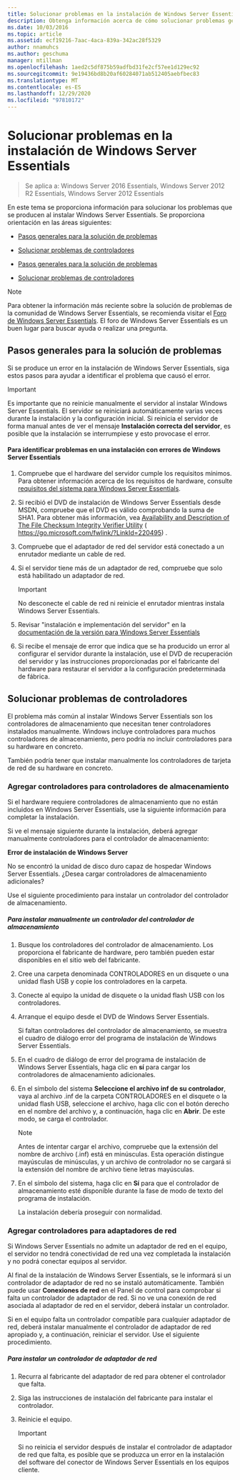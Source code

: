 ```yaml
---
title: Solucionar problemas en la instalación de Windows Server Essentials
description: Obtenga información acerca de cómo solucionar problemas generales que podrían producirse al instalar Windows Server Essentials.
ms.date: 10/03/2016
ms.topic: article
ms.assetid: ecf19216-7aac-4aca-839a-342ac28f5329
author: nnamuhcs
ms.author: geschuma
manager: mtillman
ms.openlocfilehash: 1aed2c5df875b59adfbd31fe2cf57ee1d129ec92
ms.sourcegitcommit: 9e19436bd8b20af60284071ab512405aebfbec83
ms.translationtype: MT
ms.contentlocale: es-ES
ms.lasthandoff: 12/29/2020
ms.locfileid: "97810172"
---
```

# <a name="troubleshoot-windows-server-essentials-installation"></a>Solucionar problemas en la instalación de Windows Server Essentials

>Se aplica a: Windows Server 2016 Essentials, Windows Server 2012 R2 Essentials, Windows Server 2012 Essentials

En este tema se proporciona información para solucionar los problemas que se producen al instalar Windows Server Essentials. Se proporciona orientación en las áreas siguientes:


-   [Pasos generales para la solución de problemas](Troubleshoot-Windows-Server-Essentials-installation.md#BKMK_GeneralTroubleshootingSteps)

-   [Solucionar problemas de controladores](Troubleshoot-Windows-Server-Essentials-installation.md#BKMK_TroubleshootDrivers)

-   [Pasos generales para la solución de problemas](Troubleshoot-Windows-Server-Essentials-installation.md#BKMK_GeneralTroubleshootingSteps)

-   [Solucionar problemas de controladores](Troubleshoot-Windows-Server-Essentials-installation.md#BKMK_TroubleshootDrivers)


> [!NOTE]
>  Para obtener la información más reciente sobre la solución de problemas de la comunidad de Windows Server Essentials, se recomienda visitar el [Foro de Windows Server Essentials](/answers/topics/windows-server-essentials.html/threads). El foro de Windows Server Essentials es un buen lugar para buscar ayuda o realizar una pregunta.

##  <a name="general-troubleshooting-steps"></a><a name="BKMK_GeneralTroubleshootingSteps"></a> Pasos generales para la solución de problemas
 Si se produce un error en la instalación de Windows Server Essentials, siga estos pasos para ayudar a identificar el problema que causó el error.

> [!IMPORTANT]
>  Es importante que no reinicie manualmente el servidor al instalar Windows Server Essentials. El servidor se reiniciará automáticamente varias veces durante la instalación y la configuración inicial. Si reinicia el servidor de forma manual antes de ver el mensaje **Instalación correcta del servidor**, es posible que la instalación se interrumpiese y esto provocase el error.

#### <a name="to-identify-issues-in-a-failed-installation-of-windows-server-essentials"></a>Para identificar problemas en una instalación con errores de Windows Server Essentials

1.  Compruebe que el hardware del servidor cumple los requisitos mínimos. Para obtener información acerca de los requisitos de hardware, consulte [requisitos del sistema para Windows Server Essentials](../get-started/system-requirements.md).

2.  Si recibió el DVD de instalación de Windows Server Essentials desde MSDN, compruebe que el DVD es válido comprobando la suma de SHA1. Para obtener más información, vea [Availability and Description of The File Checksum Integrity Verifier Utility](https://go.microsoft.com/fwlink/?LinkId=220495) ( https://go.microsoft.com/fwlink/?LinkId=220495) .

3.  Compruebe que el adaptador de red del servidor está conectado a un enrutador mediante un cable de red.

4.  Si el servidor tiene más de un adaptador de red, compruebe que solo está habilitado un adaptador de red.

    > [!IMPORTANT]
    >  No desconecte el cable de red ni reinicie el enrutador mientras instala Windows Server Essentials.

5.  Revisar "instalación e implementación del servidor" en la [documentación de la versión para Windows Server Essentials](../get-started/release-notes.md)

6.  Si recibe el mensaje de error que indica que se ha producido un error al configurar el servidor durante la instalación, use el DVD de recuperación del servidor y las instrucciones proporcionadas por el fabricante del hardware para restaurar el servidor a la configuración predeterminada de fábrica.

##  <a name="troubleshoot-driver-issues"></a><a name="BKMK_TroubleshootDrivers"></a> Solucionar problemas de controladores
 El problema más común al instalar Windows Server Essentials son los controladores de almacenamiento que necesitan tener controladores instalados manualmente. Windows incluye controladores para muchos controladores de almacenamiento, pero podría no incluir controladores para su hardware en concreto.

 También podría tener que instalar manualmente los controladores de tarjeta de red de su hardware en concreto.

###  <a name="adding-drivers-for-storage-controllers"></a><a name="BKMK_StorageDrivers"></a> Agregar controladores para controladores de almacenamiento
 Si el hardware requiere controladores de almacenamiento que no están incluidos en Windows Server Essentials, use la siguiente información para completar la instalación.

 Si ve el mensaje siguiente durante la instalación, deberá agregar manualmente controladores para el controlador de almacenamiento:

 **Error de instalación de Windows Server**

 No se encontró la unidad de disco duro capaz de hospedar Windows Server Essentials. ¿Desea cargar controladores de almacenamiento adicionales?

 Use el siguiente procedimiento para instalar un controlador del controlador de almacenamiento.

##### <a name="to-manually-install-a-storage-controller-driver"></a>Para instalar manualmente un controlador del controlador de almacenamiento

1. Busque los controladores del controlador de almacenamiento. Los proporciona el fabricante de hardware, pero también pueden estar disponibles en el sitio web del fabricante.

2. Cree una carpeta denominada CONTROLADORES en un disquete o una unidad flash USB y copie los controladores en la carpeta.

3. Conecte al equipo la unidad de disquete o la unidad flash USB con los controladores.

4. Arranque el equipo desde el DVD de Windows Server Essentials.

    Si faltan controladores del controlador de almacenamiento, se muestra el cuadro de diálogo error del programa de instalación de Windows Server Essentials.

5. En el cuadro de diálogo de error del programa de instalación de Windows Server Essentials, haga clic en **sí** para cargar los controladores de almacenamiento adicionales.

6. En el símbolo del sistema **Seleccione el archivo inf de su controlador**, vaya al archivo .inf de la carpeta CONTROLADORES en el disquete o la unidad flash USB, seleccione el archivo, haga clic con el botón derecho en el nombre del archivo y, a continuación, haga clic en **Abrir**. De este modo, se carga el controlador.

   > [!NOTE]
   >  Antes de intentar cargar el archivo, compruebe que la extensión del nombre de archivo (.inf) está en minúsculas. Esta operación distingue mayúsculas de minúsculas, y un archivo de controlador no se cargará si la extensión del nombre de archivo tiene letras mayúsculas.

7. En el símbolo del sistema, haga clic en **Sí** para que el controlador de almacenamiento esté disponible durante la fase de modo de texto del programa de instalación.

   La instalación debería proseguir con normalidad.

###  <a name="adding-drivers-for-network-adapters"></a><a name="BKMK_AddingNICdrivers"></a> Agregar controladores para adaptadores de red
 Si Windows Server Essentials no admite un adaptador de red en el equipo, el servidor no tendrá conectividad de red una vez completada la instalación y no podrá conectar equipos al servidor.

 Al final de la instalación de Windows Server Essentials, se le informará si un controlador de adaptador de red no se instaló automáticamente. También puede usar **Conexiones de red** en el Panel de control para comprobar si falta un controlador de adaptador de red. Si no ve una conexión de red asociada al adaptador de red en el servidor, deberá instalar un controlador.

 Si en el equipo falta un controlador compatible para cualquier adaptador de red, deberá instalar manualmente el controlador de adaptador de red apropiado y, a continuación, reiniciar el servidor. Use el siguiente procedimiento.

##### <a name="to-install-a-network-adapter-driver"></a>Para instalar un controlador de adaptador de red

1.  Recurra al fabricante del adaptador de red para obtener el controlador que falta.

2.  Siga las instrucciones de instalación del fabricante para instalar el controlador.

3.  Reinicie el equipo.

    > [!IMPORTANT]
    >  Si no reinicia el servidor después de instalar el controlador de adaptador de red que falta, es posible que se produzca un error en la instalación del software del conector de Windows Server Essentials en los equipos cliente.